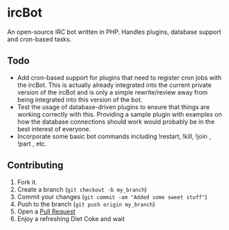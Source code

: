 ircBot
======

An open-source IRC bot written in PHP. Handles plugins, database support and cron-based tasks.

Todo
----

* Add cron-based support for plugins that need to register cron jobs with the ircBot. This is actually already integrated into the current private version of the ircBot and is only a simple rewrite/review away from being integrated into this version of the bot.
* Test the usage of database-driven plugins to ensure that things are working correctly with this. Providing a sample plugin with examples on how the database connections should work would probably be in the best interest of everyone.
* Incorporate some basic bot commands including !restart, !kill, !join <channel>, !part <channel>, etc.

Contributing
------------

1. Fork it.
2. Create a branch (`git checkout -b my_branch`)
3. Commit your changes (`git commit -am "Added some sweet stuff"`)
4. Push to the branch (`git push origin my_branch`)
5. Open a [Pull Request][1]
6. Enjoy a refreshing Diet Coke and wait

[1]: http://github.com/github/markup/pulls